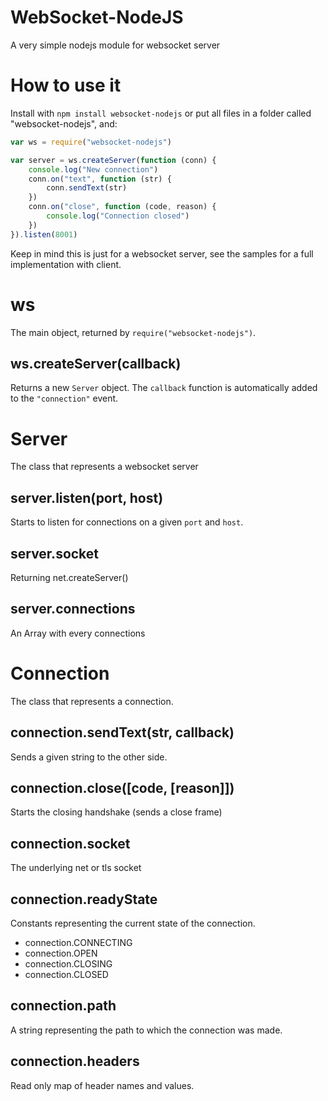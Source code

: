 # WebSocket-NodeJS

A very simple nodejs module for websocket server

# How to use it
Install with `npm install websocket-nodejs` or put all files in a folder called "websocket-nodejs", and:
```javascript
var ws = require("websocket-nodejs")

var server = ws.createServer(function (conn) {
	console.log("New connection")
	conn.on("text", function (str) {
		conn.sendText(str)
	})
	conn.on("close", function (code, reason) {
		console.log("Connection closed")
	})
}).listen(8001)
```

Keep in mind this is just for a websocket server, see the samples for a full implementation with client.

# ws
The main object, returned by `require("websocket-nodejs")`.

## ws.createServer(callback)
Returns a new `Server` object.
The `callback` function is automatically added to the `"connection"` event.

# Server
The class that represents a websocket server

## server.listen(port, host)
Starts to listen for connections on a given `port` and `host`.

## server.socket
Returning net.createServer()

## server.connections
An Array with every connections


# Connection
The class that represents a connection.

## connection.sendText(str, callback)
Sends a given string to the other side.

## connection.close([code, [reason]])
Starts the closing handshake (sends a close frame)

## connection.socket
The underlying net or tls socket

## connection.readyState
Constants representing the current state of the connection.
* connection.CONNECTING
* connection.OPEN
* connection.CLOSING
* connection.CLOSED

## connection.path
A string representing the path to which the connection was made.

## connection.headers
Read only map of header names and values.
